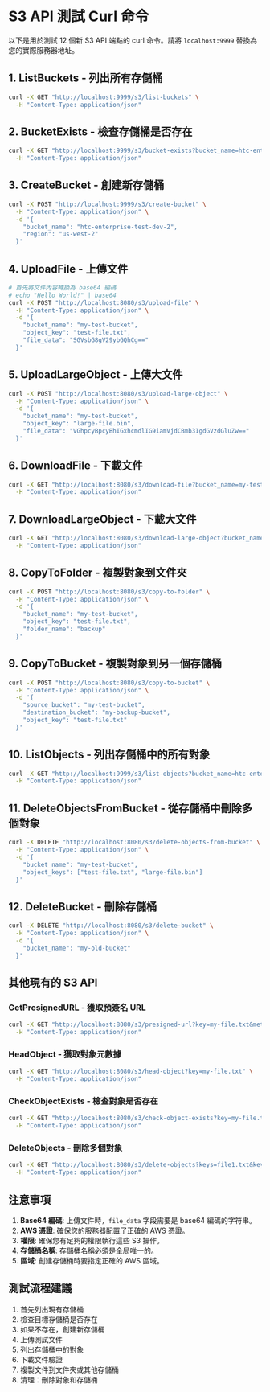 # S3 API 測試 Curl 命令

以下是用於測試 12 個新 S3 API 端點的 curl 命令。請將 `localhost:9999` 替換為您的實際服務器地址。

## 1. ListBuckets - 列出所有存儲桶

```bash
curl -X GET "http://localhost:9999/s3/list-buckets" \
  -H "Content-Type: application/json"
```

## 2. BucketExists - 檢查存儲桶是否存在

```bash
curl -X GET "http://localhost:9999/s3/bucket-exists?bucket_name=htc-enterprise-test-dev" \
  -H "Content-Type: application/json"
```

## 3. CreateBucket - 創建新存儲桶

```bash
curl -X POST "http://localhost:9999/s3/create-bucket" \
  -H "Content-Type: application/json" \
  -d '{
    "bucket_name": "htc-enterprise-test-dev-2",
    "region": "us-west-2"
  }'
```

## 4. UploadFile - 上傳文件

```bash
# 首先將文件內容轉換為 base64 編碼
# echo "Hello World!" | base64
curl -X POST "http://localhost:8080/s3/upload-file" \
  -H "Content-Type: application/json" \
  -d '{
    "bucket_name": "my-test-bucket",
    "object_key": "test-file.txt",
    "file_data": "SGVsbG8gV29ybGQhCg=="
  }'
```

## 5. UploadLargeObject - 上傳大文件

```bash
curl -X POST "http://localhost:8080/s3/upload-large-object" \
  -H "Content-Type: application/json" \
  -d '{
    "bucket_name": "my-test-bucket",
    "object_key": "large-file.bin",
    "file_data": "VGhpcyBpcyBhIGxhcmdlIG9iamVjdCBmb3IgdGVzdGluZw=="
  }'
```

## 6. DownloadFile - 下載文件

```bash
curl -X GET "http://localhost:8080/s3/download-file?bucket_name=my-test-bucket&object_key=test-file.txt" \
  -H "Content-Type: application/json"
```

## 7. DownloadLargeObject - 下載大文件

```bash
curl -X GET "http://localhost:8080/s3/download-large-object?bucket_name=my-test-bucket&object_key=large-file.bin" \
  -H "Content-Type: application/json"
```

## 8. CopyToFolder - 複製對象到文件夾

```bash
curl -X POST "http://localhost:8080/s3/copy-to-folder" \
  -H "Content-Type: application/json" \
  -d '{
    "bucket_name": "my-test-bucket",
    "object_key": "test-file.txt",
    "folder_name": "backup"
  }'
```

## 9. CopyToBucket - 複製對象到另一個存儲桶

```bash
curl -X POST "http://localhost:8080/s3/copy-to-bucket" \
  -H "Content-Type: application/json" \
  -d '{
    "source_bucket": "my-test-bucket",
    "destination_bucket": "my-backup-bucket",
    "object_key": "test-file.txt"
  }'
```

## 10. ListObjects - 列出存儲桶中的所有對象

```bash
curl -X GET "http://localhost:9999/s3/list-objects?bucket_name=htc-enterprise-test-dev" \
  -H "Content-Type: application/json"
```

## 11. DeleteObjectsFromBucket - 從存儲桶中刪除多個對象

```bash
curl -X DELETE "http://localhost:8080/s3/delete-objects-from-bucket" \
  -H "Content-Type: application/json" \
  -d '{
    "bucket_name": "my-test-bucket",
    "object_keys": ["test-file.txt", "large-file.bin"]
  }'
```

## 12. DeleteBucket - 刪除存儲桶

```bash
curl -X DELETE "http://localhost:8080/s3/delete-bucket" \
  -H "Content-Type: application/json" \
  -d '{
    "bucket_name": "my-old-bucket"
  }'
```

## 其他現有的 S3 API

### GetPresignedURL - 獲取預簽名 URL

```bash
curl -X GET "http://localhost:8080/s3/presigned-url?key=my-file.txt&method=PUT&content_type=text/plain" \
  -H "Content-Type: application/json"
```

### HeadObject - 獲取對象元數據

```bash
curl -X GET "http://localhost:8080/s3/head-object?key=my-file.txt" \
  -H "Content-Type: application/json"
```

### CheckObjectExists - 檢查對象是否存在

```bash
curl -X GET "http://localhost:8080/s3/check-object-exists?key=my-file.txt" \
  -H "Content-Type: application/json"
```

### DeleteObjects - 刪除多個對象

```bash
curl -X GET "http://localhost:8080/s3/delete-objects?keys=file1.txt&keys=file2.txt" \
  -H "Content-Type: application/json"
```

## 注意事項

1. **Base64 編碼**: 上傳文件時，`file_data` 字段需要是 base64 編碼的字符串。
2. **AWS 憑證**: 確保您的服務器配置了正確的 AWS 憑證。
3. **權限**: 確保您有足夠的權限執行這些 S3 操作。
4. **存儲桶名稱**: 存儲桶名稱必須是全局唯一的。
5. **區域**: 創建存儲桶時要指定正確的 AWS 區域。

## 測試流程建議

1. 首先列出現有存儲桶
2. 檢查目標存儲桶是否存在
3. 如果不存在，創建新存儲桶
4. 上傳測試文件
5. 列出存儲桶中的對象
6. 下載文件驗證
7. 複製文件到文件夾或其他存儲桶
8. 清理：刪除對象和存儲桶
